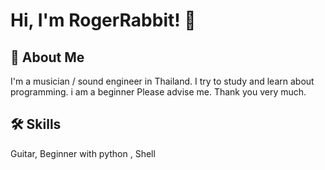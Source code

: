 # Hi, I'm RogerRabbit! 👋


## 🚀 About Me
I'm a musician / sound engineer in Thailand.
I try to study and learn about programming. i am a beginner Please advise me. Thank you very much.


## 🛠 Skills
Guitar, Beginner with python , Shell
